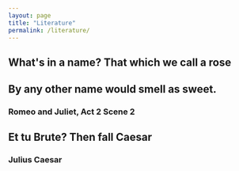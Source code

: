 ```yaml
---
layout: page
title: "Literature"
permalink: /literature/
---
```


## What's in a name? That which we call a rose

## By any other name would smell as sweet.

### Romeo and Juliet, Act 2 Scene 2

## Et tu Brute? Then fall Caesar

### Julius Caesar
